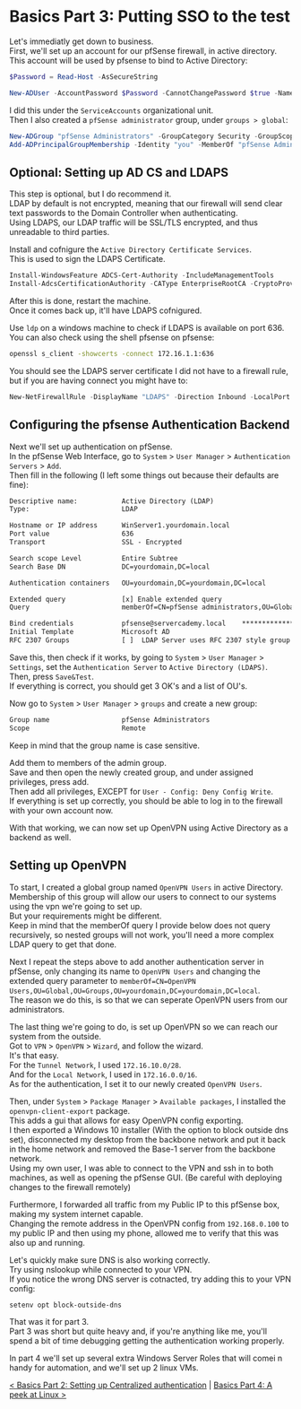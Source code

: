 # Basics Part 3: Putting SSO to the test

Let's immediatly get down to business.  
First, we'll set up an account for our pfSense firewall, in active directory.  
This account will be used by pfsense to bind to Active Directory:  

```Powershell
$Password = Read-Host -AsSecureString

New-ADUser -AccountPassword $Password -CannotChangePassword $true -Name "pfsense" -Enabled $true
```

I did this under the `ServiceAccounts` organizational unit.  
Then I also created a `pfSense administrator` group, under `groups > global`:  

```Powershell
New-ADGroup "pfSense Administrators" -GroupCategory Security -GroupScope Global
Add-ADPrincipalGroupMembership -Identity "you" -MemberOf "pfSense Administrators"
```

## Optional: Setting up AD CS and LDAPS

This step is optional, but I do recommend it.  
LDAP by default is not encrypted, meaning that our firewall will send clear text passwords to the Domain Controller when authenticating.  
Using LDAPS, our LDAP traffic will be SSL/TLS encrypted, and thus unreadable to third parties.  

Install and cofnigure the `Active Directory Certificate Services`.  
This is used to sign the LDAPS Certificate.  

```Powershell
Install-WindowsFeature ADCS-Cert-Authority -IncludeManagementTools
Install-AdcsCertificationAuthority -CAType EnterpriseRootCA -CryptoProviderName "RSA#Microsoft Software Key Storage Provider" -KeyLength 2048 -HashAlgorithmName SHA1 -Force
```

After this is done, restart the machine.  
Once it comes back up, it'll have LDAPS cofnigured.  

Use `ldp` on a windows machine to check if LDAPS is available on port 636.  
You can also check using the shell pfsense on pfsense:

```sh
openssl s_client -showcerts -connect 172.16.1.1:636
```

You should see the LDAPS server certificate
I did not have to a firewall rule, but if you are having connect you might have to:

```Powershell
New-NetFirewallRule -DisplayName "LDAPS" -Direction Inbound -LocalPort 636 -Protocol TCP -Profile Domain -Action Allow -Enabled True
```

## Configuring the pfsense Authentication Backend

Next we'll set up authentication on pfSense.  
In the pfSense Web Interface, go to `System` > `User Manager` > `Authentication Servers` > `Add`.  
Then fill in the following (I left some things out because their defaults are fine):

```txt
Descriptive name:           Active Directory (LDAP)
Type:                       LDAP

Hostname or IP address      WinServer1.yourdomain.local
Port value                  636
Transport                   SSL - Encrypted

Search scope Level          Entire Subtree
Search Base DN              DC=yourdomain,DC=local

Authentication containers   OU=yourdomain,DC=yourdomain,DC=local

Extended query              [x] Enable extended query
Query                       memberOf=CN=pfSense administrators,OU=Global,OU=Groups,OU=yourdomain,DC=yourdomain,DC=local

Bind credentials            pfsense@servercademy.local    *****************
Initial Template            Microsoft AD
RFC 2307 Groups             [ ]  LDAP Server uses RFC 2307 style group membership
```

Save this, then check if it works, by going to `System` > `User Manager` > `Settings`,
set the `Authentication Server` to `Active Directory (LDAPS)`.  
Then, press `Save&Test`.  
If everything is correct, you should get 3 OK's and a list of OU's.  

Now go to `System` > `User Manager` > `groups` and create a new group:  

```txt
Group name                  pfSense Administrators
Scope                       Remote
```

Keep in mind that the group name is case sensitive.  

Add them to members of the admin group.  
Save and then open the newly created group, and under assigned privileges, press add.  
Then add all privileges, EXCEPT for `User - Config: Deny Config Write`.  
If everything is set up correctly, you should be able to log in to the firewall with your own account now.  

With that working, we can now set up OpenVPN using Active Directory as a backend as well.  

## Setting up OpenVPN

To start, I created a global group named `OpenVPN Users` in active Directory.  
Membership of this group will allow our users to connect to our systems using the vpn we're going to set up.  
But your requirements might be different.  
Keep in mind that the memberOf query I provide below does not query recursively, so nested groups will not work,
you'll need a more complex LDAP query to get that done.  

Next I repeat the steps above to add another authentication server in pfSense, only changing its name to `OpenVPN Users`
and changing the extended query parameter to `memberOf=CN=OpenVPN Users,OU=Global,OU=Groups,OU=yourdomain,DC=yourdomain,DC=local`.  
The reason we do this, is so that we can seperate OpenVPN users from our administrators.  

The last thing we're going to do, is set up OpenVPN so we can reach our system from the outside.  
Got to `VPN` > `OpenVPN` > `Wizard`, and follow the wizard.  
It's that easy.  
For the `Tunnel Network`, I used `172.16.10.0/28`.  
And for the `Local Network`, I used in `172.16.0.0/16`.  
As for the authentication, I set it to our newly created `OpenVPN Users`.  

Then, under `System` > `Package Manager` > `Available packages`, I installed the `openvpn-client-export` package.  
This adds a gui that allows for easy OpenVPN config exporting.  
I then exported a Windows 10 installer (With the option to block outside dns set), disconnected my desktop from the backbone network and put it back in the home network and removed the Base-1 server from the backbone network.  
Using my own user, I was able to connect to the VPN and ssh in to both machines, as well as opening the pfSense GUI. (Be careful with deploying changes to the firewall remotely)  

Furthermore, I forwarded all traffic from my Public IP to this pfSense box, making my system internet capable.  
Changing the remote address in the OpenVPN config from `192.168.0.100` to my public IP and then using my phone, allowed me to verify that this was also up and running.  

Let's quickly make sure DNS is also working correctly.  
Try using nslookup while connected to your VPN.  
If you notice the wrong DNS server is cotnacted, try adding this to your VPN config:  

```txt
setenv opt block-outside-dns
```

That was it for part 3.  
Part 3 was short but quite heavy and, if you're anything like me, you'll spend a bit of time debugging getting the authentication working properly.  

In part 4 we'll set up several extra Windows Server Roles that will comei n handy for automation, and we'll set up 2 linux VMs.  

[< Basics Part 2: Setting up Centralized authentication](/basics/part_2.md) | [Basics Part 4: A peek at Linux >](/basics/part_4.md)
